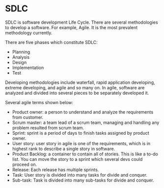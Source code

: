 # SDLC

SDLC is software development Life Cycle.
There are several methodologies to develop a software.
For example, Agile. It is the most prevalent methodology currently.

There are five phases which constitute SDLC:
* Planning
* Analysis
* Design
* Implementation
* Test

Developing methodologies include waterfall, rapid application developing, extreme developing,
and agile and so many on.
In agile, software are analyzed and divided into several pieces to be separately developed it.

Several agile terms shown below:
* Product owner: a person to understand and analyze the requirements from customer.
* Scrum master: a team lead of a scrum team, managing and handling any problem resulted from scrum team.
* Sprint: sprint is a period of days to finish tasks assigned by product owner.
* User story: user story in agile is one of the requirements, which is in highest rank to describe
  a single story in software.
* Product Backlog: a container to contain all of stories. This is like a to-do list.
  You can move the story to a sprint which several devs could proceed on.
* Release: Each release has multiple sprints.
* Task: User story is divided into many tasks for divide and conquer.
* Sub-task: Task is divided into many sub-tasks for divide and conquer.


